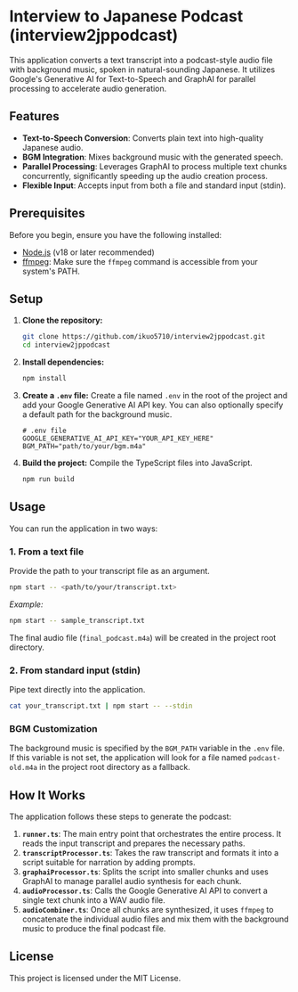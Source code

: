 # Interview to Japanese Podcast (interview2jppodcast)

This application converts a text transcript into a podcast-style audio file with background music, spoken in natural-sounding Japanese. It utilizes Google's Generative AI for Text-to-Speech and GraphAI for parallel processing to accelerate audio generation.

## Features

- **Text-to-Speech Conversion**: Converts plain text into high-quality Japanese audio.
- **BGM Integration**: Mixes background music with the generated speech.
- **Parallel Processing**: Leverages GraphAI to process multiple text chunks concurrently, significantly speeding up the audio creation process.
- **Flexible Input**: Accepts input from both a file and standard input (stdin).

## Prerequisites

Before you begin, ensure you have the following installed:

- [Node.js](https://nodejs.org/) (v18 or later recommended)
- [ffmpeg](https://ffmpeg.org/download.html): Make sure the `ffmpeg` command is accessible from your system's PATH.

## Setup

1.  **Clone the repository:**
    ```bash
    git clone https://github.com/ikuo5710/interview2jppodcast.git
    cd interview2jppodcast
    ```

2.  **Install dependencies:**
    ```bash
    npm install
    ```

3.  **Create a `.env` file:**
    Create a file named `.env` in the root of the project and add your Google Generative AI API key. You can also optionally specify a default path for the background music.

    ```env
    # .env file
    GOOGLE_GENERATIVE_AI_API_KEY="YOUR_API_KEY_HERE"
    BGM_PATH="path/to/your/bgm.m4a"
    ```

4.  **Build the project:**
    Compile the TypeScript files into JavaScript.
    ```bash
    npm run build
    ```

## Usage

You can run the application in two ways:

### 1. From a text file

Provide the path to your transcript file as an argument.

```bash
npm start -- <path/to/your/transcript.txt>
```
*Example:*
```bash
npm start -- sample_transcript.txt
```

The final audio file (`final_podcast.m4a`) will be created in the project root directory.

### 2. From standard input (stdin)

Pipe text directly into the application.

```bash
cat your_transcript.txt | npm start -- --stdin
```

### BGM Customization

The background music is specified by the `BGM_PATH` variable in the `.env` file. If this variable is not set, the application will look for a file named `podcast-old.m4a` in the project root directory as a fallback.

## How It Works

The application follows these steps to generate the podcast:

1.  **`runner.ts`**: The main entry point that orchestrates the entire process. It reads the input transcript and prepares the necessary paths.
2.  **`transcriptProcessor.ts`**: Takes the raw transcript and formats it into a script suitable for narration by adding prompts.
3.  **`graphaiProcessor.ts`**: Splits the script into smaller chunks and uses GraphAI to manage parallel audio synthesis for each chunk.
4.  **`audioProcessor.ts`**: Calls the Google Generative AI API to convert a single text chunk into a WAV audio file.
5.  **`audioCombiner.ts`**: Once all chunks are synthesized, it uses `ffmpeg` to concatenate the individual audio files and mix them with the background music to produce the final podcast file.

## License

This project is licensed under the MIT License.
